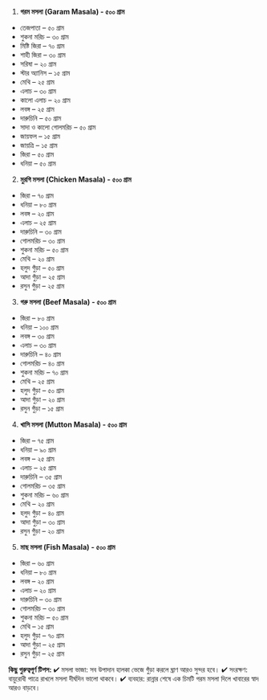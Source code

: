 1. **গরম মসলা (Garam Masala) - ৫০০ গ্রাম**
- তেজপাতা – ৫০ গ্রাম
- শুকনা মরিচ – ৩০ গ্রাম
- মিষ্টি জিরা – ৭০ গ্রাম
- শাহী জিরা – ৩০ গ্রাম
- সরিষা – ২০ গ্রাম
- স্টার অ্যানিস – ১৫ গ্রাম
- মেথি – ২৫ গ্রাম
- এলাচ – ৩০ গ্রাম
- কালো এলাচ – ২০ গ্রাম
- লবঙ্গ – ২৫ গ্রাম
- দারুচিনি – ৫০ গ্রাম
- সাদা ও কালো গোলমরিচ – ৫০ গ্রাম
- জায়ফল – ১৫ গ্রাম
- জায়ত্রি – ১৫ গ্রাম
- জিরা – ৫০ গ্রাম
- ধনিয়া – ৫০ গ্রাম

2. **মুরগি মসলা (Chicken Masala) - ৫০০ গ্রাম**
- জিরা – ৭০ গ্রাম
- ধনিয়া – ৮০ গ্রাম
- লবঙ্গ – ২০ গ্রাম
- এলাচ – ২৫ গ্রাম
- দারুচিনি – ৩০ গ্রাম
- গোলমরিচ – ৩০ গ্রাম
- শুকনা মরিচ – ৫০ গ্রাম
- মেথি – ২০ গ্রাম
- হলুদ গুঁড়া – ৫০ গ্রাম
- আদা গুঁড়া – ২৫ গ্রাম
- রসুন গুঁড়া – ২৫ গ্রাম

3. **গরু মসলা (Beef Masala) - ৫০০ গ্রাম**
- জিরা – ৮০ গ্রাম
- ধনিয়া – ১০০ গ্রাম
- লবঙ্গ – ৩০ গ্রাম
- এলাচ – ৩০ গ্রাম
- দারুচিনি – ৪০ গ্রাম
- গোলমরিচ – ৪০ গ্রাম
- শুকনা মরিচ – ৭০ গ্রাম
- মেথি – ২৫ গ্রাম
- হলুদ গুঁড়া – ৫০ গ্রাম
- আদা গুঁড়া – ২০ গ্রাম
- রসুন গুঁড়া – ১৫ গ্রাম

4. **খাসি মসলা (Mutton Masala) - ৫০০ গ্রাম**
- জিরা – ৭৫ গ্রাম
- ধনিয়া – ৯০ গ্রাম
- লবঙ্গ – ২৫ গ্রাম
- এলাচ – ২৫ গ্রাম
- দারুচিনি – ৩৫ গ্রাম
- গোলমরিচ – ৩৫ গ্রাম
- শুকনা মরিচ – ৬০ গ্রাম
- মেথি – ২০ গ্রাম
- হলুদ গুঁড়া – ৪০ গ্রাম
- আদা গুঁড়া – ৩০ গ্রাম
- রসুন গুঁড়া – ২০ গ্রাম

5. **মাছ মসলা (Fish Masala) - ৫০০ গ্রাম**
- জিরা – ৬০ গ্রাম
- ধনিয়া – ৮০ গ্রাম
- লবঙ্গ – ২০ গ্রাম
- এলাচ – ২০ গ্রাম
- দারুচিনি – ৩০ গ্রাম
- গোলমরিচ – ৩০ গ্রাম
- শুকনা মরিচ – ৫০ গ্রাম
- মেথি – ১৫ গ্রাম
- হলুদ গুঁড়া – ৭০ গ্রাম
- আদা গুঁড়া – ২৫ গ্রাম
- রসুন গুঁড়া – ২৫ গ্রাম

**কিছু গুরুত্বপূর্ণ টিপস:**
✔ মসলা ভাজা: সব উপাদান হালকা ভেজে গুঁড়া করলে ঘ্রাণ আরও সুন্দর হবে।
✔ সংরক্ষণ: বায়ুরোধী পাত্রে রাখলে মসলা দীর্ঘদিন ভালো থাকবে।
✔ ব্যবহার: রান্নার শেষে এক চিমটি গরম মসলা দিলে খাবারের স্বাদ আরও বাড়বে।
